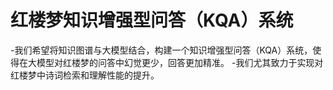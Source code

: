 # 红楼梦知识增强型问答（KQA）系统
-我们希望将知识图谱与大模型结合，构建一个知识增强型问答（KQA）系统，使得在大模型对红楼梦的问答中幻觉更少，回答更加精准。
-我们尤其致力于实现对红楼梦中诗词检索和理解性能的提升。
